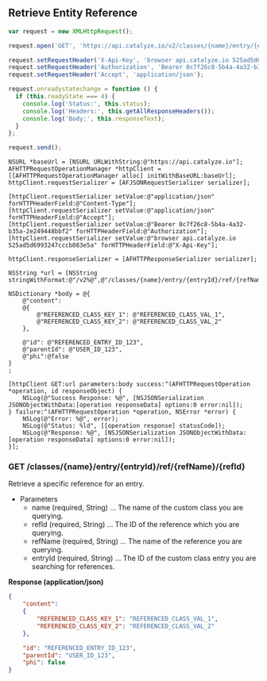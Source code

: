 ## Retrieve Entity Reference

```javascript
var request = new XMLHttpRequest();

request.open('GET', 'https://api.catalyze.io/v2/classes/{name}/entry/{entryId}/ref/{refName}/{refId}');

request.setRequestHeader('X-Api-Key', 'browser api.catalyze.io 525ad5d6993247cccb083e5a');
request.setRequestHeader('Authorization', 'Bearer 0c7f26c8-5b4a-4a32-b35a-2e249448bbf2');
request.setRequestHeader('Accept', 'application/json');

request.onreadystatechange = function () {
  if (this.readyState === 4) {
    console.log('Status:', this.status);
    console.log('Headers:', this.getAllResponseHeaders());
    console.log('Body:', this.responseText);
  }
};

request.send();
```

```objc
NSURL *baseUrl = [NSURL URLWithString:@"https://api.catalyze.io"];
AFHTTPRequestOperationManager *httpClient = [[AFHTTPRequestOperationManager alloc] initWithBaseURL:baseUrl];
httpClient.requestSerializer = [AFJSONRequestSerializer serializer];

[httpClient.requestSerializer setValue:@"application/json" forHTTPHeaderField:@"Content-Type"];
[httpClient.requestSerializer setValue:@"application/json" forHTTPHeaderField:@"Accept"];
[httpClient.requestSerializer setValue:@"Bearer 0c7f26c8-5b4a-4a32-b35a-2e249448bbf2" forHTTPHeaderField:@"Authorization"];
[httpClient.requestSerializer setValue:@"browser api.catalyze.io 525ad5d6993247cccb083e5a" forHTTPHeaderField:@"X-Api-Key"];

httpClient.responseSerializer = [AFHTTPResponseSerializer serializer];

NSString *url = [NSString stringWithFormat:@"/v2%@",@"/classes/{name}/entry/{entryId}/ref/{refName}/{refId}"];

NSDictionary *body = @{
	@"content": 
	@{
		@"REFERENCED_CLASS_KEY_1": @"REFERENCED_CLASS_VAL_1",
		@"REFERENCED_CLASS_KEY_2": @"REFERENCED_CLASS_VAL_2"
	},

	@"id": @"REFERENCED_ENTRY_ID_123",
	@"parentId": @"USER_ID_123",
	@"phi":@false
}
;

[httpClient GET:url parameters:body success:^(AFHTTPRequestOperation *operation, id responseObject) {
    NSLog(@"Success Response: %@", [NSJSONSerialization JSONObjectWithData:[operation responseData] options:0 error:nil]);
} failure:^(AFHTTPRequestOperation *operation, NSError *error) {
    NSLog(@"Error: %@", error);
    NSLog(@"Status: %ld", [[operation response] statusCode]);
    NSLog(@"Response: %@", [NSJSONSerialization JSONObjectWithData:[operation responseData] options:0 error:nil]);
}];
```


### GET /classes/{name}/entry/{entryId}/ref/{refName}/{refId}
Retrieve a specific reference for an entry.

* Parameters
    * name (required, String) ... The name of the custom class you are querying.
    * refId (required, String) ... The ID of the reference which you are querying.
    * refName (required, String) ... The name of the reference you are querying.
    * entryId (required, String) ... The ID of the custom class entry you are searching for references.


**Response (application/json)**

```json
{
	"content": 
	{
		"REFERENCED_CLASS_KEY_1": "REFERENCED_CLASS_VAL_1",
		"REFERENCED_CLASS_KEY_2": "REFERENCED_CLASS_VAL_2"
	},

	"id": "REFERENCED_ENTRY_ID_123",
	"parentId": "USER_ID_123",
	"phi": false
}
```

